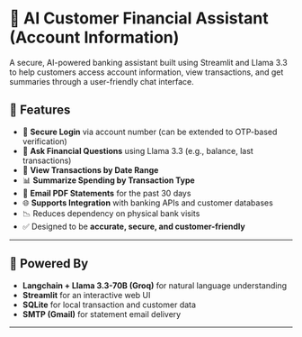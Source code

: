 # 🏦 AI Customer Financial Assistant (Account Information)

A secure, AI-powered banking assistant built using Streamlit and Llama 3.3 to help customers access account information, view transactions, and get summaries through a user-friendly chat interface.

## 🚀 Features

- 🔐 **Secure Login** via account number (can be extended to OTP-based verification)
- 🤖 **Ask Financial Questions** using Llama 3.3 (e.g., balance, last transactions)
- 📆 **View Transactions by Date Range**
- 📊 **Summarize Spending by Transaction Type**
- 📧 **Email PDF Statements** for the past 30 days
- 🌐 **Supports Integration** with banking APIs and customer databases
- 📉 Reduces dependency on physical bank visits
- ✅ Designed to be **accurate, secure, and customer-friendly**

---

## 🧠 Powered By

- **Langchain + Llama 3.3-70B (Groq)** for natural language understanding
- **Streamlit** for an interactive web UI
- **SQLite** for local transaction and customer data
- **SMTP (Gmail)** for statement email delivery

---

